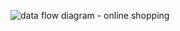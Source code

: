 ![data flow diagram - online shopping](https://cloud.githubusercontent.com/assets/25205320/22229725/13b476bc-e19f-11e6-9264-a0692fe5e103.PNG)
